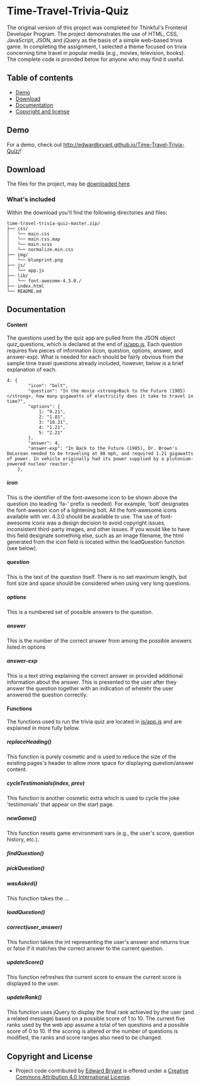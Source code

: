 # Time-Travel-Trivia-Quiz

The original version of this project was completed for Thinkful's Frontend Developer Program. The project demonstrates the use of HTML, CSS, JavaScript, JSON, and jQuery as the basis of a simple web-based trivia game. In completing the assignment, I selected a theme focused on trivia concerning time travel in popular media (e.g., movies, television, books). The complete code is provided below for anyone who may find it useful.  

## Table of contents

- [Demo](#demo)
- [Download](#download)
- [Documentation](#documentation)
- [Copyright and license](#copyright-and-license)

## Demo

For a demo, check out <http://edwardbryant.github.io/Time-Travel-Trivia-Quiz/>!

## Download

The files for the project, may be [downloaded here](https://github.com/edwardbryant/time-travel-trivia-quiz/archive/master.zip).

### What's included

Within the download you'll find the following directories and files:

```
time-travel-trivia-quiz-master.zip/
├── css/
│   └── main.css
│   └── main.css.map
│   └── main.scss
│   └── normalize.min.css
├── img/
│   └── blueprint.png
├── js/
│   └── app.js
├── lib/
│   └── font-awesome-4.3.0./
├── index.html
└── README.md
```

## Documentation

#### Content

The questions used by the quiz app are pulled from the JSON object quiz_questions, which is declared at the end of [js/app.js](https://github.com/edwardbryant/Time-Travel-Trivia-Quiz/blob/master/js/app.js). Each question requires five pieces of information (icon, question, options, answer, and answer-exp). What is needed for each should be fairly obvious from the sample time travel questions already included, however, below is a brief explanation of each.

```
4: {
        "icon": "bolt",
        "question": "In the movie <strong>Back to the Future (1985)</strong>, how many gigawatts of electricity does it take to travel in time?",
        "options": {
            1: "9.21",
            2: "1.81",
            3: "10.31",
            4: "1.21",
            5: "2.21"
        },
        "answer": 4,
        "answer-exp": "In Back to the Future (1985), Dr. Brown's DeLorean needed to be traveling at 88 mph, and required 1.21 gigawatts of power. In vehicle originally had its power supplied by a plutonium-powered nuclear reactor."
    },
```

##### icon

This is the identifier of the font-awesome icon to be shown above the question (no leading 'fa-' prefix is needed). For example, 'bolt' designates the font-aweson icon of a lightening bolt. All the font-awesome icons available with ver. 4.3.0 should be available to use. The use of font-awesome icons was a design decision to avoid copyright issues, inconsistent third-party images, and other issues. If you would like to have this field designate something else, such as an image filename, the html generated from the icon field is located within the loadQuestion function (see below).  

##### question

This is the text of the question itself. There is no set maximum length, but font size and space should be considered when using very long questions. 

##### options

This is a numbered set of possible answers to the question.

##### answer

This is the number of the correct answer from among the possible answers listed in options

##### answer-exp

This is a text string explaining the correct answer or provided additional information about the answer. This is presented to the user after they answer the question together with an indication of whetehr the user answered the question correctly.  

#### Functions

The functions used to run the trivia quiz are located in [js/app.js](https://github.com/edwardbryant/Time-Travel-Trivia-Quiz/blob/master/js/app.js) and are explained in more fully below. 

##### replaceHeading()

This function is purely cosmetic and is used to reduce the size of the existing pages's header to allow more space for displaying question/answer content.

##### cycleTestimonials(index, prev)

This function is another cosmetic extra which is used to cycle the joke 'testimonials' that appear on the start page. 

##### newGame()

This function resets game environment vars (e.g., the user's score, question history, etc.).  

##### findQuestion()

##### pickQuestion()

##### wasAsked()

This function takes the ...

##### loadQuestion()

##### correct(user_answer)

This function takes the int representing the user's answer and returns true or false if it matches the correct answer to the current question. 

##### updateScore()

This function refreshes the current score to ensure the current score is displayed to the user.

##### updateRank()

This function uses jQuery to display the final rank achieved by the user (and a related message) based on a possible score of 1 to 10. The current five ranks used by the web app assume a total of ten questions and a possible score of 0 to 10. If the scoring is altered or the number of questions is modified, the ranks and score ranges also need to be changed.  

## Copyright and License

- Project code contributed by [Edward Bryant](http://www.edwardbryant.com) is offered under a [Creative Commons Attribution 4.0 International License](http://creativecommons.org/licenses/by/4.0/).

